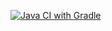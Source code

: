 [![Java CI with Gradle](https://github.com/Ievgen87/Selenide/actions/workflows/gradle.yml/badge.svg)](https://github.com/Ievgen87/Selenide/actions/workflows/gradle.yml)
